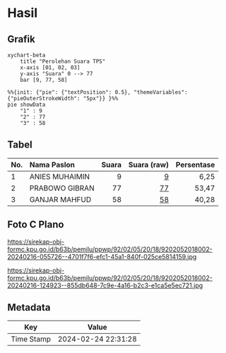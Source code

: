 # Hasil

## Grafik

```mermaid
xychart-beta
    title "Perolehan Suara TPS"
    x-axis [01, 02, 03]
    y-axis "Suara" 0 --> 77
    bar [9, 77, 58]
```

```mermaid
%%{init: {"pie": {"textPosition": 0.5}, "themeVariables": {"pieOuterStrokeWidth": "5px"}} }%%
pie showData
    "1" : 9
    "2" : 77
    "3" : 58
```

## Tabel

| No. | Nama Paslon    | Suara | Suara (raw) | Persentase |
|:--- |:-------------- | -----:| -----------:| ----------:|
| 1   | ANIES MUHAIMIN | 9     | [9][p-1]    | 6,25       |
| 2   | PRABOWO GIBRAN | 77    | [77][p-2]   | 53,47      |
| 3   | GANJAR MAHFUD  | 58    | [58][p-3]   | 40,28      |


[p-1]: https://github.com/gigit-pemilu/pemilu-2024-92-papua-barat/blob/main/pilpres/hitung-suara/sub/92-papua-barat/sub/02-manokwari/sub/05-masni/sub/2018-aurmios/sub/002-tps/sub/paslon-1.txt
[p-2]: https://github.com/gigit-pemilu/pemilu-2024-92-papua-barat/blob/main/pilpres/hitung-suara/sub/92-papua-barat/sub/02-manokwari/sub/05-masni/sub/2018-aurmios/sub/002-tps/sub/paslon-2.txt
[p-3]: https://github.com/gigit-pemilu/pemilu-2024-92-papua-barat/blob/main/pilpres/hitung-suara/sub/92-papua-barat/sub/02-manokwari/sub/05-masni/sub/2018-aurmios/sub/002-tps/sub/paslon-3.txt

## Foto C Plano

https://sirekap-obj-formc.kpu.go.id/b63b/pemilu/ppwp/92/02/05/20/18/9202052018002-20240216-055726--4701f7f6-efc1-45a1-840f-025ce5814159.jpg

https://sirekap-obj-formc.kpu.go.id/b63b/pemilu/ppwp/92/02/05/20/18/9202052018002-20240216-124923--855db648-7c9e-4a16-b2c3-e1ca5e5ec721.jpg


## Metadata

| Key        | Value               |
| ---------- | ------------------- |
| Time Stamp | 2024-02-24 22:31:28 |



